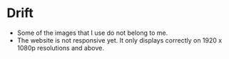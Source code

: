 # Drift
 
* Some of the images that I use do not belong to me.
* The website is not responsive yet. It only displays correctly on 1920 x 1080p resolutions and above.

